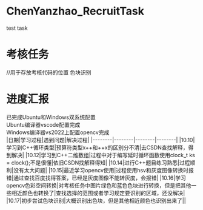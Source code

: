# ChenYanzhao_RecruitTask
test task
# 考核任务
//用于存放考核代码的位置
色块识别


# 进度汇报
已完成Ubuntu和Windows双系统配置  
     Ubuntu编译器vscode配置完成  
     Windows编译器vs2022上配置opencv完成  
|日期|学习过程|遇到问题|解决过程|
|--------|--------|--------|--------|
|10.10|学习到C++循环类型|预算符类型x++和++x的区别分不清|去CSDN查找解释，得到解决|
|10.12|学习到C++二维数组|过程中对于编写延时循环函数使用clock_t ks = clock();不是很懂|依旧CSDN找解释得知|
|10.14|进行C++题目练习熟悉|过程顺利|没有太大问题|
|10.15|最近学习opencv使用|过程使用hsv和灰度图像转换时报错|通过查找百度找得答案，已经是灰度图像不能转灰度，会报错|
|10.16|学习opencv色彩空间转换|对考核任务中图片绿色和蓝色色块进行转换，但是把其他一些相近颜色也转换了|查找选择的范围或者学习规定要识别的区域，还没解决|
|10.17|初步尝试色块识别|大概识别出色块，但是其他相近颜色也识别出来了||
